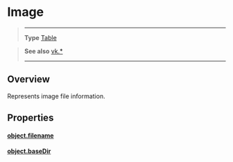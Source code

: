 # Image

> --------------------- ------------------------------------------------------------------------------------------
> __Type__              [Table](https://docs.coronalabs.com/api/type/Table.html)

> __See also__          [vk.*](/plugin/vk/)
> --------------------- ------------------------------------------------------------------------------------------

## Overview

Represents image file information.

## Properties

#### [object.filename](/plugin/vk/type/Image/filename)

#### [object.baseDir](/plugin/vk/type/Image/baseDir)
